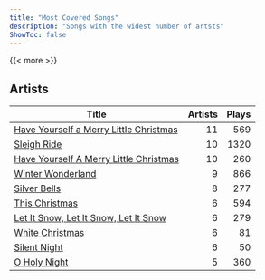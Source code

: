 ```yaml
---
title: "Most Covered Songs"
description: "Songs with the widest number of artsts"
ShowToc: false
---
```


{{< more >}}

## Artists
Title | Artists | Plays 
----- | ------: | -----: 
[Have Yourself a Merry Little Christmas](/songs/have-yourself-a-merry-little-christmas) | 11 | 569
[Sleigh Ride](/songs/sleigh-ride) | 10 | 1320
[Have Yourself A Merry Little Christmas](/songs/have-yourself-a-merry-little-christmas) | 10 | 260
[Winter Wonderland](/songs/winter-wonderland) | 9 | 866
[Silver Bells](/songs/silver-bells) | 8 | 277
[This Christmas](/songs/this-christmas) | 6 | 594
[Let It Snow, Let It Snow, Let It Snow](/songs/let-it-snow-let-it-snow-let-it-snow) | 6 | 279
[White Christmas](/songs/white-christmas) | 6 | 81
[Silent Night](/songs/silent-night) | 6 | 50
[O Holy Night](/songs/o-holy-night) | 5 | 360

